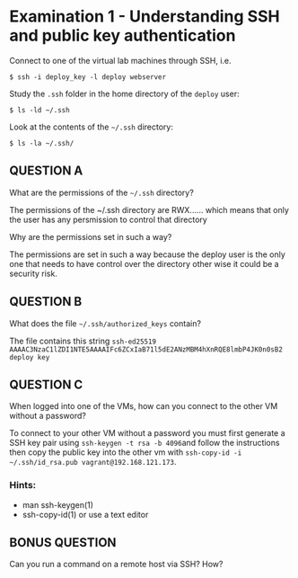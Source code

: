# Examination 1 - Understanding SSH and public key authentication

Connect to one of the virtual lab machines through SSH, i.e.

    $ ssh -i deploy_key -l deploy webserver

Study the `.ssh` folder in the home directory of the `deploy` user:

    $ ls -ld ~/.ssh

Look at the contents of the `~/.ssh` directory:

    $ ls -la ~/.ssh/

## QUESTION A

What are the permissions of the `~/.ssh` directory?

The permissions of the ~/.ssh directory are RWX...... which means that only the user has any persmission to control that directory

Why are the permissions set in such a way?

The permissions are set in such a way because the deploy user is the only one that needs to have control over the directory other wise it could be a security risk.

## QUESTION B

What does the file `~/.ssh/authorized_keys` contain?

The file  contains this string ```ssh-ed25519 AAAAC3NzaC1lZDI1NTE5AAAAIFc6ZCxIaB71l5dE2ANzMBM4hXnRQE8lmbP4JK0n0sB2 deploy key``` 

## QUESTION C

When logged into one of the VMs, how can you connect to the
other VM without a password?

To connect to your other VM without a password you must first generate a SSH key pair using ```ssh-keygen -t rsa -b 4096```and follow the instructions then copy the public key into the other vm with ```ssh-copy-id -i ~/.ssh/id_rsa.pub vagrant@192.168.121.173```.

### Hints:

* man ssh-keygen(1)
* ssh-copy-id(1) or use a text editor

## BONUS QUESTION

Can you run a command on a remote host via SSH? How?
